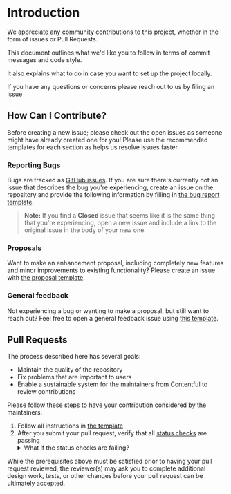 # Introduction

We appreciate any community contributions to this project, whether in the form of issues or Pull Requests.

This document outlines what we'd like you to follow in terms of commit messages and code style.

It also explains what to do in case you want to set up the project locally.

If you have any questions or concerns please reach out to us by filing an issue

## How Can I Contribute?

Before creating a new issue; please check out the open issues as someone might have already created one for you! Please use the recommended templates for each section as helps us resolve issues faster.

### Reporting Bugs

Bugs are tracked as [GitHub issues](https://guides.github.com/features/issues/). If you are sure there's currently not an issue that describes the bug you're experiencing, create an issue on the repository and provide the following information by filling in [the bug report template](https://github.com/patgpt/my-contentful-portfolio/blob/main/.github/ISSUE_TEMPLATE/bug-report.md).

> **Note:** If you find a **Closed** issue that seems like it is the same thing that you're experiencing, open a new issue and include a link to the original issue in the body of your new one.

### Proposals

Want to make an enhancement proposal, including completely new features and minor improvements to existing functionality? Please create an issue with [the proposal template](https://github.com/patgpt/my-contentful-portfolio/blob/main/.github/ISSUE_TEMPLATE/proposal.md).

### General feedback

Not experiencing a bug or wanting to make a proposal, but still want to reach out? Feel free to open a general feedback issue using [this template](https://github.com/patgpt/my-contentful-portfolio/blob/main/.github/ISSUE_TEMPLATE/feedback.md).

## Pull Requests

The process described here has several goals:

- Maintain the quality of the repository
- Fix problems that are important to users
- Enable a sustainable system for the maintainers from Contentful to review contributions

Please follow these steps to have your contribution considered by the maintainers:

1. Follow all instructions in [the template](https://github.com/patgpt/my-contentful-portfoliox/blob/main/.github/PULL_REQUEST_TEMPLATE.md)
2. After you submit your pull request, verify that all [status checks](https://help.github.com/articles/about-status-checks/) are passing <details><summary>What if the status checks are failing?</summary>If a status check is failing, and you believe that the failure is unrelated to your change, please leave a comment on the pull request explaining why you believe the failure is unrelated. A maintainer will re-run the status check for you. If we conclude that the failure was a false positive, then we will open an issue to track that problem with our status check suite.</details>

While the prerequisites above must be satisfied prior to having your pull request reviewed, the reviewer(s) may ask you to complete additional design work, tests, or other changes before your pull request can be ultimately accepted.
